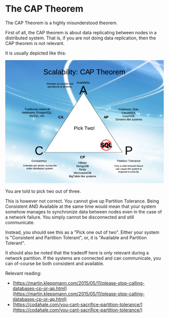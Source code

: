 # The CAP Theorem

The CAP Theorem is a highly misunderstood theorem.

First of all, the CAP theorem is about data replicating between nodes in a distributed system.
That is, if you are not doing data replication, then the CAP theorem is not relevant.

It is usually depicted like this:

![capwrong.png](capwrong.png)

You are told to pick two out of three.

This is however not correct.
You cannot give up Partition Tolerance.
Being Consistent AND Available at the same time would mean that your system somehow manages to 
synchronize data between nodes even in the case of a network failure.
You simply cannot be disconnected and still communicate.

Instead, you should see this as a "Pick one out of two".
Either your system is "Consistent and Partition Tolerant", or, it is "Available and Partition Tolerant".

It should also be noted that the tradeoff here is only relevant during a network partition.
If the systems are connected and can communicate, you can of-course be both consistent and available.

Relevant reading:
* [https://martin.kleppmann.com/2015/05/11/please-stop-calling-databases-cp-or-ap.html](https://martin.kleppmann.com/2015/05/11/please-stop-calling-databases-cp-or-ap.html)
* [https://codahale.com/you-cant-sacrifice-partition-tolerance/](https://codahale.com/you-cant-sacrifice-partition-tolerance/)
